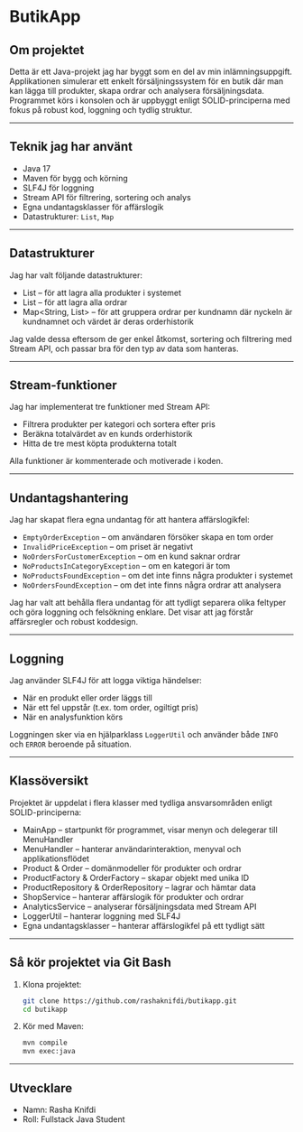 # ButikApp 

## Om projektet
Detta är ett Java-projekt jag har byggt som en del av min inlämningsuppgift. 
Applikationen simulerar ett enkelt försäljningssystem för en butik där man kan lägga till produkter, skapa ordrar och analysera försäljningsdata. 
Programmet körs i konsolen och är uppbyggt enligt SOLID-principerna med fokus på robust kod, loggning och tydlig struktur.

---

## Teknik jag har använt
- Java 17
- Maven för bygg och körning
- SLF4J för loggning
- Stream API för filtrering, sortering och analys
- Egna undantagsklasser för affärslogik
- Datastrukturer: `List`, `Map`

---

## Datastrukturer
Jag har valt följande datastrukturer:

- List <Product> – för att lagra alla produkter i systemet
- List <Order> – för att lagra alla ordrar
- Map<String, List<Order>> – för att gruppera ordrar per kundnamn där nyckeln är kundnamnet och värdet är
  deras orderhistorik

Jag valde dessa eftersom de ger enkel åtkomst, sortering och filtrering med Stream API, och passar bra för den typ av data som hanteras.

---

## Stream-funktioner
Jag har implementerat tre funktioner med Stream API:

- Filtrera produkter per kategori och sortera efter pris
- Beräkna totalvärdet av en kunds orderhistorik
- Hitta de tre mest köpta produkterna totalt

Alla funktioner är kommenterade och motiverade i koden.

---

## Undantagshantering
Jag har skapat flera egna undantag för att hantera affärslogikfel:

- `EmptyOrderException` – om användaren försöker skapa en tom order
- `InvalidPriceException` – om priset är negativt
- `NoOrdersForCustomerException` – om en kund saknar ordrar
- `NoProductsInCategoryException` – om en kategori är tom
- `NoProductsFoundException` – om det inte finns några produkter i systemet
- `NoOrdersFoundException` – om det inte finns några ordrar att analysera

Jag har valt att behålla flera undantag för att tydligt separera olika feltyper och göra loggning och felsökning enklare. Det visar att jag förstår affärsregler och robust koddesign.

---

## Loggning
Jag använder SLF4J för att logga viktiga händelser:

- När en produkt eller order läggs till
- När ett fel uppstår (t.ex. tom order, ogiltigt pris)
- När en analysfunktion körs

Loggningen sker via en hjälparklass `LoggerUtil` och använder både `INFO` och `ERROR` beroende på situation.

---

## Klassöversikt
Projektet är uppdelat i flera klasser med tydliga ansvarsområden enligt SOLID-principerna:

- MainApp – startpunkt för programmet, visar menyn och delegerar till MenuHandler
- MenuHandler – hanterar användarinteraktion, menyval och applikationsflödet
- Product & Order – domänmodeller för produkter och ordrar
- ProductFactory & OrderFactory – skapar objekt med unika ID
- ProductRepository & OrderRepository – lagrar och hämtar data
- ShopService – hanterar affärslogik för produkter och ordrar
- AnalyticsService – analyserar försäljningsdata med Stream API
- LoggerUtil – hanterar loggning med SLF4J
- Egna undantagsklasser – hanterar affärslogikfel på ett tydligt sätt

---

## Så kör projektet via Git Bash

1. Klona projektet:
   ```bash
   git clone https://github.com/rashaknifdi/butikapp.git
   cd butikapp
2. Kör med Maven:
   ```bash
   mvn compile
   mvn exec:java

---   

##  Utvecklare
- Namn: Rasha Knifdi 
- Roll: Fullstack Java Student



